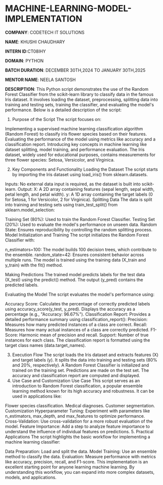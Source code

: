 # MACHINE-LEARNING-MODEL-IMPLEMENTATION
**COMPANY**: CODETECH IT SOLUTIONS

**NAME**: KHUSHI CHAUDHARY

**INTERN ID**:CT08IHY

**DOMAIN**: PYTHON

**BATCH DURATION**: DECEMBER 30TH,2024 TO JANUARY 30TH,2025

**MENTOR NAME**: NEELA SANTOSH

**DESCRIPTION**:
This Python script demonstrates the use of the Random Forest Classifier from the scikit-learn library to classify data in the famous Iris dataset. It involves loading the dataset, preprocessing, splitting data into training and testing sets, training the classifier, and evaluating the model's performance. Below is a detailed description of the script:

1. Purpose of the Script
The script focuses on:

Implementing a supervised machine learning classification algorithm (Random Forest) to classify iris flower species based on their features.
Evaluating the performance of the model using metrics like accuracy and a classification report.
Introducing key concepts in machine learning like dataset splitting, model training, and performance evaluation.
The Iris dataset, widely used for educational purposes, contains measurements for three flower species: Setosa, Versicolor, and Virginica.

2. Key Components and Functionality
Loading the Dataset
The script starts by importing the Iris dataset using load_iris() from sklearn.datasets.

Inputs: No external data input is required, as the dataset is built into scikit-learn.
Output:
X: A 2D array containing features (sepal length, sepal width, petal length, and petal width).
y: A 1D array containing the target labels (0 for Setosa, 1 for Versicolor, 2 for Virginica).
Splitting Data
The data is split into training and testing sets using train_test_split() from sklearn.model_selection:

Training Set (80%): Used to train the Random Forest Classifier.
Testing Set (20%): Used to evaluate the model's performance on unseen data.
Random State: Ensures reproducibility by controlling the random splitting process.
Model Initialization and Training
The script initializes the Random Forest Classifier with:

n_estimators=100: The model builds 100 decision trees, which contribute to the ensemble.
random_state=42: Ensures consistent behavior across multiple runs.
The model is trained using the training data (X_train and y_train) with the fit() method.

Making Predictions
The trained model predicts labels for the test data (X_test) using the predict() method. The output (y_pred) contains the predicted labels.

Evaluating the Model
The script evaluates the model's performance using:

Accuracy Score: Calculates the percentage of correctly predicted labels using accuracy_score(y_test, y_pred).
Displays the accuracy as a percentage (e.g., "Accuracy: 96.67%").
Classification Report: Provides a detailed performance summary using classification_report():
Precision: Measures how many predicted instances of a class are correct.
Recall: Measures how many actual instances of a class are correctly predicted.
F1-Score: Harmonic mean of precision and recall.
Support: Number of true instances for each class.
The classification report is formatted using the target class names (data.target_names).

3. Execution Flow
The script loads the Iris dataset and extracts features (X) and target labels (y).
It splits the data into training and testing sets (80% and 20%, respectively).
A Random Forest Classifier is initialized and trained on the training set.
Predictions are made on the test set.
The accuracy and classification report are computed and displayed.
4. Use Case and Customization
Use Case
This script serves as an introduction to Random Forest classification, a popular ensemble learning method known for its high accuracy and robustness. It can be used in applications like:

Flower species classification.
Medical diagnoses.
Customer segmentation.
Customization
Hyperparameter Tuning: Experiment with parameters like n_estimators, max_depth, and max_features to optimize performance.
Cross-Validation: Use cross-validation for a more robust evaluation of the model.
Feature Importance: Add a step to analyze feature importance to understand the influence of individual features on predictions.
5. Practical Applications
The script highlights the basic workflow for implementing a machine learning classifier:

Data Preparation: Load and split the data.
Model Training: Use an ensemble method to classify the data.
Evaluation: Measure performance with metrics like accuracy, precision, recall, and F1-score.
This implementation is an excellent starting point for anyone learning machine learning. By understanding this workflow, you can expand into more complex datasets, models, and applications.














